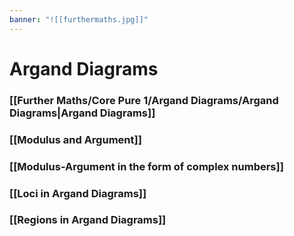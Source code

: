 ```yaml
---
banner: "![[furthermaths.jpg]]"
---
```

# Argand Diagrams

### [[Further Maths/Core Pure 1/Argand Diagrams/Argand Diagrams|Argand Diagrams]]

### [[Modulus and Argument]]

### [[Modulus-Argument in the form of complex numbers]]

### [[Loci in Argand Diagrams]]

### [[Regions in Argand Diagrams]]
